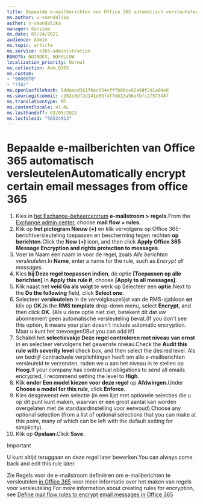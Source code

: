 ```yaml
---
title: Bepaalde e-mailberichten van Office 365 automatisch versleutelen
ms.author: v-smandalika
author: v-smandalika
manager: dansimp
ms.date: 02/24/2021
audience: Admin
ms.topic: article
ms.service: o365-administration
ROBOTS: NOINDEX, NOFOLLOW
localization_priority: Normal
ms.collection: Adm_O365
ms.custom:
- "9000078"
- "7342"
ms.openlocfilehash: 5ddaaed361f6ec934cfffb00cc62a9df2d1a04e8
ms.sourcegitcommit: c202c0df2d141e63f4f7eb13a56efbfc2f57348f
ms.translationtype: MT
ms.contentlocale: nl-NL
ms.lasthandoff: 03/05/2021
ms.locfileid: "50524913"
---
```

# <a name="automatically-encrypt-certain-email-messages-from-office-365"></a><span data-ttu-id="c9a9e-102">Bepaalde e-mailberichten van Office 365 automatisch versleutelen</span><span class="sxs-lookup"><span data-stu-id="c9a9e-102">Automatically encrypt certain email messages from office 365</span></span>

1. <span data-ttu-id="c9a9e-103">Kies in [het Exchange-beheercentrum](https://outlook.office365.com/ecp/) **e-mailstroom > regels.**</span><span class="sxs-lookup"><span data-stu-id="c9a9e-103">From the [Exchange admin center](https://outlook.office365.com/ecp/), choose **mail flow > rules**.</span></span> 
2. <span data-ttu-id="c9a9e-104">Klik op **het pictogram Nieuw (+)** en klik vervolgens op Office 365-berichtversleuteling toepassen en bescherming tegen rechten **op berichten.**</span><span class="sxs-lookup"><span data-stu-id="c9a9e-104">Click the **New (+)** icon, and then click **Apply Office 365 Message Encryption and rights protection to messages**.</span></span>
3. <span data-ttu-id="c9a9e-105">Voer **in** Naam een naam in voor de regel, zoals *Alle berichten versleutelen.*</span><span class="sxs-lookup"><span data-stu-id="c9a9e-105">In **Name**, enter a name for the rule, such as *Encrypt all messages*.</span></span>
4. <span data-ttu-id="c9a9e-106">Kies **bij Deze regel toepassen indien**, de optie **[Toepassen op alle berichten]**.</span><span class="sxs-lookup"><span data-stu-id="c9a9e-106">In **Apply this rule if**, choose **[Apply to all messages]**.</span></span> 
5. <span data-ttu-id="c9a9e-107">Klik naast het **veld Ga als volgt** te werk op Selecteer een **optie.**</span><span class="sxs-lookup"><span data-stu-id="c9a9e-107">Next to the **Do the following** field, click **Select one**.</span></span> 
6. <span data-ttu-id="c9a9e-108">Selecteer **versleutelen** in de vervolgkeuzelijst van de RMS-sjabloon **en** klik op **OK.**</span><span class="sxs-lookup"><span data-stu-id="c9a9e-108">In the **RMS template** drop-down menu, select **Encrypt**, and then click **OK**.</span></span> <span data-ttu-id="c9a9e-109">(Als u deze optie niet ziet, betekent dit dat uw abonnement geen automatische versleuteling bevat.</span><span class="sxs-lookup"><span data-stu-id="c9a9e-109">(If you don't see this option, it means your plan doesn't include automatic encryption.</span></span> <span data-ttu-id="c9a9e-110">Maar u kunt het toevoegen!)</span><span class="sxs-lookup"><span data-stu-id="c9a9e-110">But you can add it!)</span></span>
7. <span data-ttu-id="c9a9e-111">Schakel het **selectievakje Deze regel controleren met niveau van ernst** in en selecteer vervolgens het gewenste niveau.</span><span class="sxs-lookup"><span data-stu-id="c9a9e-111">Check the **Audit this rule with severity level** check box, and then select the desired level.</span></span> <span data-ttu-id="c9a9e-112">Als uw bedrijf contractuele verplichtingen heeft om alle e-mailberichten versleuteld te verzenden, raden we u aan het niveau in te stellen op **Hoog.**</span><span class="sxs-lookup"><span data-stu-id="c9a9e-112">If your company has contractual obligations to send all emails encrypted, I recommend setting the level to **High**.</span></span>
8. <span data-ttu-id="c9a9e-113">Klik **onder Een model kiezen voor deze regel** op **Afdwingen.**</span><span class="sxs-lookup"><span data-stu-id="c9a9e-113">Under **Choose a model for this rule**, click **Enforce**.</span></span> 
9. <span data-ttu-id="c9a9e-114">Kies desgewenst een selectie (in een lijst met optionele selecties die u op dit punt kunt maken, waarvan er een groot aantal kan worden overgelaten met de standaardinstelling voor eenvoud).</span><span class="sxs-lookup"><span data-stu-id="c9a9e-114">Choose any optional selection (from a list of optional selections that you can make at this point, many of which can be left with the default setting for simplicity).</span></span>
10. <span data-ttu-id="c9a9e-115">Klik op **Opslaan**.</span><span class="sxs-lookup"><span data-stu-id="c9a9e-115">Click **Save**.</span></span>

> [!IMPORTANT]
> <span data-ttu-id="c9a9e-116">U kunt altijd teruggaan en deze regel later bewerken.</span><span class="sxs-lookup"><span data-stu-id="c9a9e-116">You can always come back and edit this rule later.</span></span>

<span data-ttu-id="c9a9e-117">Zie Regels voor de e-mailstroom definiëren om e-mailberichten te versleutelen [in Office 365](https://docs.microsoft.com/microsoft-365/compliance/define-mail-flow-rules-to-encrypt-email) voor meer informatie over het maken van regels voor versleuteling.</span><span class="sxs-lookup"><span data-stu-id="c9a9e-117">For more information about creating rules for encryption, see [Define mail flow rules to encrypt email messages in Office 365](https://docs.microsoft.com/microsoft-365/compliance/define-mail-flow-rules-to-encrypt-email)</span></span>

